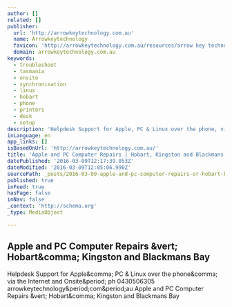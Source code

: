 ```yaml
---
author: []
related: []
publisher:
  url: 'http://arrowkeytechnology.com.au'
  name: Arrowkeytechnology
  favicon: 'http://arrowkeytechnology.com.au/resources/arrow key technology.jpg'
  domain: arrowkeytechnology.com.au
keywords:
  - troubleshoot
  - tasmania
  - onsite
  - synchronisation
  - linux
  - hobart
  - phone
  - printers
  - desk
  - setup
description: 'Helpdesk Support for Apple, PC & Linux over the phone, via the Internet and Onsite. ph 0430506305 arrowkeytechnology.com.au Apple and PC Computer Repairs | Hobart, Kingston and Blackmans Bay'
inLanguage: en
app_links: []
isBasedOnUrl: 'http://arrowkeytechnology.com.au/'
title: 'Apple and PC Computer Repairs | Hobart, Kingston and Blackmans Bay'
datePublished: '2016-03-09T12:17:39.053Z'
dateModified: '2016-03-09T12:05:06.990Z'
sourcePath: _posts/2016-03-09-apple-and-pc-computer-repairs-or-hobart-kingston-and-blackma.md
published: true
inFeed: true
hasPage: false
inNav: false
_context: 'http://schema.org'
_type: MediaObject

---
```

<article style=""><h1>Apple and PC Computer Repairs &amp;vert; Hobart&amp;comma; Kingston and Blackmans Bay</h1><p>Helpdesk Support for Apple&amp;comma; PC &amp; Linux over the phone&amp;comma; via the Internet and Onsite&amp;period; ph 0430506305 arrowkeytechnology&amp;period;com&amp;period;au Apple and PC Computer Repairs &amp;vert; Hobart&amp;comma; Kingston and Blackmans Bay</p></article>